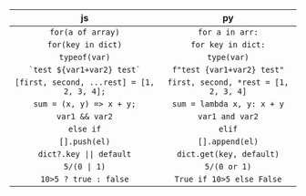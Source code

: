 js  | py
:-------------: | :-------------:
`for(a of array)`  | `for a in arr:`
`for(key in dict)` | `for key in dict:`
`typeof(var)` | `type(var)`
`` `test ${var1+var2} test` `` | `f"test {var1+var2} test"`
`[first, second, ...rest] = [1, 2, 3, 4];` | `first, second, *rest = [1, 2, 3, 4]`
`sum = (x, y) => x + y;` | `sum = lambda x, y: x + y`
`var1 && var2` | `var1 and var2`
`else if` | `elif`
`[].push(el)` | `[].append(el)`
`dict?.key \|\| default` | `dict.get(key, default)`
`5/(0 \| 1)` | `5/(0 or 1)`
`10>5 ? true : false` | `True if 10>5 else False`